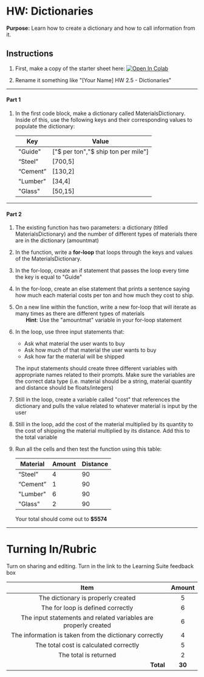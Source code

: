 #  HW: Dictionaries

**Purpose:** Learn how to create a dictionary and how to call information from it.

## Instructions
1. First, make a copy of the starter sheet here: <a href="https://colab.research.google.com/github/byu-cce270/content/blob/main/docs/unit2/04_dictionaries/dictionaries_hw.ipynb" target="_blank"><img src="https://colab.research.google.com/assets/colab-badge.svg" alt="Open In Colab"/></a>

2. Rename it something like "[Your Name] HW 2.5 - Dictionaries"

---

#### Part 1
1. In the first code block, make a dictionary called MaterialsDictionary. Inside of this, use the following keys and their corresponding values to populate the dictionary:

   | Key      | Value                                |
   |----------|--------------------------------------|
   | "Guide"  | ["$ per ton","$ ship ton per mile"]  |
   | “Steel”  | [700,5]                              |
   | “Cement” | [130,2]                              |
   | "Lumber" | [34,4]                               |
   | "Glass"  | [50,15]                              |

---

#### Part 2
1. The existing function has two parameters: a dictionary (titled MaterialsDictionary) and the number of different types of materials there are in the dictionary (amountmat)
2. In the function, write a **for-loop** that loops through the keys and values of the MaterialsDictionary. 
3. In the for-loop, create an if statement that passes the loop every time the key is equal to "Guide"
4. In the for-loop, create an else statement that prints a sentence saying how much each material costs per ton and how much they cost to ship.
5. On a new line within the function, write a new for-loop that will iterate as many times as there are different types of materials
    <br>&nbsp;&nbsp;&nbsp;&nbsp;&nbsp;&nbsp;&nbsp;**Hint**: Use the "amountmat" variable in your for-loop statement</br>
6. In the loop, use three input statements that:
   
      - Ask what material the user wants to buy
      - Ask how much of that material the user wants to buy
      - Ask how far the material will be shipped
     
      The input statements should create three different variables with appropriate names related to their prompts. Make sure the variables are the correct data type (i.e. material should be a string, material quantity and distance should be floats/integers)

7. Still in the loop, create a variable called "cost" that references the dictionary and pulls the value related to whatever material is input by the user
8. Still in the loop, add the cost of the material multiplied by its quantity to the cost of shipping the material multiplied by its distance. Add this to the total variable
9. Run all the cells and then test the function using this table:
    
   | Material | Amount | Distance |
   |----------|--------|----------|
   | “Steel”  | 4      | 90       |
   | “Cement” | 1      | 90       |
   | "Lumber" | 6      | 90       |
   | "Glass"  | 2      | 90       |

   Your total should come out to **$5574**

---

# Turning In/Rubric

Turn on sharing and editing. Turn in the link to the Learning Suite feedback box

|                            **Item**                             | **Amount** |  
|:---------------------------------------------------------------:|:----------:|
|               The dictionary is properly created                |     5      |
|                The for loop is defined correctly                |     6      |
| The input statements and related variables are properly created |     6      |
|     The information is taken from the dictionary correctly      |     4      |
|             The total cost is calculated correctly              |     5      |
|                      The total is returned                      |     2      |
|         <div style="text-align: right">**Total**</div>          |   **30**   |

